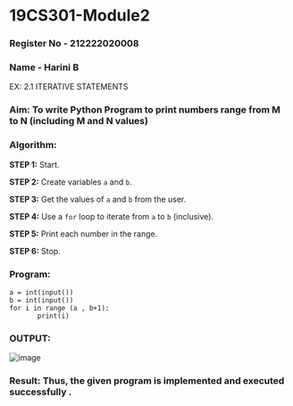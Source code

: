 # 19CS301-Module2
### Register No - 212222020008
### Name - Harini B
EX: 2.1 ITERATIVE STATEMENTS
### Aim: To write Python Program to print numbers  range from M to N (including M and N values)
### Algorithm:

**STEP 1:** Start.

**STEP 2:** Create variables `a` and `b`.

**STEP 3:** Get the values of `a` and `b` from the user.

**STEP 4:** Use a `for` loop to iterate from `a` to `b` (inclusive).

**STEP 5:** Print each number in the range.

**STEP 6:** Stop.

### Program:
```
a = int(input())
b = int(input())
for i in range (a , b+1):
       print(i)

```
### OUTPUT:
![image](https://github.com/user-attachments/assets/d9ab13a0-d655-43cf-a863-8987ab5dda00)

### Result: Thus, the given program is implemented and executed successfully .
